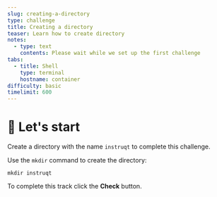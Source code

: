 ```yaml
---
slug: creating-a-directory
type: challenge
title: Creating a directory
teaser: Learn how to create directory
notes:
  - type: text
    contents: Please wait while we set up the first challenge
tabs:
  - title: Shell
    type: terminal
    hostname: container
difficulty: basic
timelimit: 600
---
```


🤖 Let's start
==============

Create a directory with the name `instruqt` to complete this challenge.

Use the `mkdir` command to create the directory:

```
mkdir instruqt
```

To complete this track click the **Check** button.

